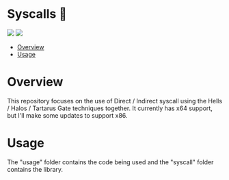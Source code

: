 # Syscalls 🦀

<p align="left">
	<a href="https://www.rust-lang.org/"><img src="https://img.shields.io/badge/made%20with-Rust-red"></a>
	<a href="#"><img src="https://img.shields.io/badge/platform-windows-blueviolet"></a>
</p>

- [Overview](#overview)
- [Usage](#usage)

# Overview
This repository focuses on the use of Direct / Indirect syscall using the Hells / Halos / Tartarus Gate techniques together. It currently has x64 support, but I'll make some updates to support x86.

# Usage
The "usage" folder contains the code being used and the "syscall" folder contains the library.